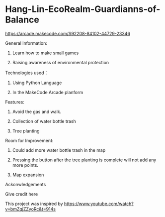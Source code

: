 # Hang-Lin-EcoRealm-Guardianns-of-Balance
https://arcade.makecode.com/S92208-84102-44729-23346

General Information:

1. Learn how to make small games

2. Raising awareness of environmental protection

Technologies used：

1. Using Python Language

2. In the MakeCode Arcade planform

Features:

1. Avoid the gas and walk.

2. Collection of water bottle trash

3. Tree planting

Room for Improvement:

1. Could add more water bottle trash in the map

2. Pressing the button after the tree planting is complete will not add any more points.

3. Map expansion

Ackonwledgements

Give credit here

This project was inspired by https://www.youtube.com/watch?v=bmZqjZZyoRc&t=914s

